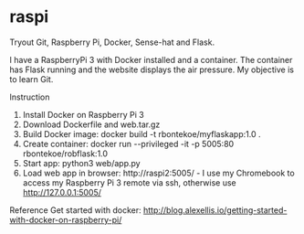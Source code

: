 # raspi
Tryout Git, Raspberry Pi, Docker, Sense-hat and Flask.

I have a RaspberryPi 3 with Docker installed and a container. The container has Flask running and the website displays the air pressure. My objective is to learn Git.

Instruction
1. Install Docker on Raspberry Pi 3
2. Download Dockerfile and web.tar.gz
3. Build Docker image: docker build -t rbontekoe/myflaskapp:1.0 .
4. Create container: docker run --privileged -it -p 5005:80 rbontekoe/robflask:1.0
5. Start app: python3 web/app.py
6. Load web app in browser: http://raspi2:5005/ - I use my Chromebook to access my Raspberry Pi 3 remote via ssh, otherwise use http://127.0.0.1:5005/

Reference
Get started with docker: http://blog.alexellis.io/getting-started-with-docker-on-raspberry-pi/

